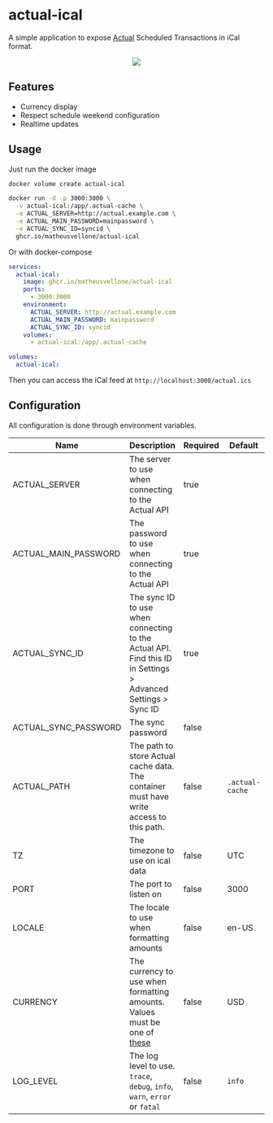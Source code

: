 # actual-ical

A simple application to expose [Actual](https://github.com/actualbudget/actual) Scheduled Transactions in iCal format.

<p align="center">
  <img src="_images/homepage_example.png" />
</p>

## Features

- Currency display
- Respect schedule weekend configuration
- Realtime updates

## Usage

Just run the docker image

```bash
docker volume create actual-ical

docker run -d -p 3000:3000 \
  -v actual-ical:/app/.actual-cache \
  -e ACTUAL_SERVER=http://actual.example.com \
  -e ACTUAL_MAIN_PASSWORD=mainpassword \
  -e ACTUAL_SYNC_ID=syncid \
  ghcr.io/matheusvellone/actual-ical
```

Or with docker-compose

```yaml
services:
  actual-ical:
    image: ghcr.io/matheusvellone/actual-ical
    ports:
      - 3000:3000
    environment:
      ACTUAL_SERVER: http://actual.example.com
      ACTUAL_MAIN_PASSWORD: mainpassword
      ACTUAL_SYNC_ID: syncid
    volumes:
      - actual-ical:/app/.actual-cache

volumes:
  actual-ical:
```

Then you can access the iCal feed at `http://localhost:3000/actual.ics`

## Configuration

All configuration is done through environment variables.

|Name|Description|Required|Default|
|---|---|---|---|
|ACTUAL_SERVER|The server to use when connecting to the Actual API|true||
|ACTUAL_MAIN_PASSWORD|The password to use when connecting to the Actual API|true||
|ACTUAL_SYNC_ID|The sync ID to use when connecting to the Actual API. Find this ID in Settings > Advanced Settings > Sync ID|true||
|ACTUAL_SYNC_PASSWORD|The sync password|false||
|ACTUAL_PATH|The path to store Actual cache data. The container must have write access to this path.|false|`.actual-cache`|
|TZ|The timezone to use on ical data|false|UTC|
|PORT|The port to listen on|false|3000|
|LOCALE|The locale to use when formatting amounts|false|en-US|
|CURRENCY|The currency to use when formatting amounts. Values must be one of [these](https://en.wikipedia.org/wiki/ISO_4217#List_of_ISO_4217_currency_codes)|false|USD|
|LOG_LEVEL|The log level to use. `trace`, `debug`, `info`, `warn`, `error` or `fatal`|false|`info`|
